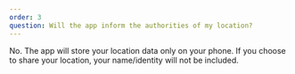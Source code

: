 ```yaml
---
order: 3
question: Will the app inform the authorities of my location?
---
```

No. The app will store your location data only on your phone. If you choose to share your location, your name/identity will not be included.
